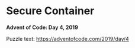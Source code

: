 # Secure Container

**Advent of Code: Day 4, 2019**

Puzzle text: <https://adventofcode.com/2019/day/4>
